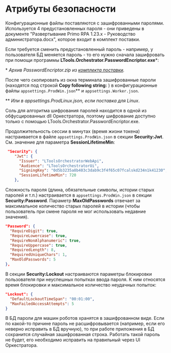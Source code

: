 # Атрибуты безопасности

Конфигурационные файлы поставляются с зашифрованными паролями. Используется 4 предустановленных пароля - они приведены в документе "Развертывание Primo RPA 1.23.x - Руководство администратора.docx", которое входит в комплект поставки.

Если требуется сменить предустановленный пароль - например, у пользователя БД меняется пароль - то его нужно сначала зашифровать при помощи программы **LTools.Orchestrator.PasswordEncriptor.exe**\*:

\* *Архив PasswordEncriptor.zip из [комплекта поставки](https://docs.primo-rpa.ru/primo-rpa/orchestrator/deployment/kit).*

После чего скопировать из окна терминала зашифрованные пароли (находятся под строкой **Copy following string:** ) в конфигурационные файлы `appsettings.ProdWin.json`\*\* и `appsettings.Worker.json`.

\*\* *Или в appsettings.ProdLinux.json, если поставка для Linux*.

Соль для алгоритма шифрования паролей находится в одной из обфусцированных dll Оркестратора, поэтому шифрование доступно только с помощью LTools.Orchestrator.PasswordEncriptor.exe.

Продолжительность сессии в минутах (время жизни токена) настраивается в файле `appsettings.ProdWin.json` в секции **Security:Jwt**. См. значение для параметра **SessionLifetimeMin**:

```json
 "Security": {
    "Jwt": {
      "Issuer": "LToolsOrchestratorWebApi",
      "Audience": "LToolsOrchestratorUi",
      "SigningKey": "0d5b3235a8b403c3dab9c3f4f65c07fcalskd234n1k41230",
      "SessionLifetimeMin": 720
    },
```
Сложность пароля (длина, обязательные символы, истории старых паролей и т.п.) настраивается в `appsettings.ProdWin.json` в секции **Security:Password**. Параметр **MaxOldPasswords** отвечает за максимальное количество старых паролей в истории (чтобы пользователь при смене пароля не мог использовать недавние значения).

```json
"Password": {
  "RequireDigit": true,
  "RequireLowercase": true,
  "RequireNonAlphanumeric": true,
  "RequireUppercase": true,
  "RequiredLength": 8,
  "RequiredUniqueChars": 1,
  "MaxOldPasswords": 5
},
```
В секции **Security:Lockout** настраиваются параметры блокировки пользователя при неуспешных попытках ввода пароля. К ним относятся время блокировки и максимальное количество неудачных попыток:

```json
"Lockout": {
  "DefaultLockoutTimeSpan": "00:01:00",
  "MaxFailedAccessAttempts": 5
}
```
В БД пароли для машин роботов хранятся в зашифрованном виде. Если по какой-то причине пароль не расшифровывается (например, если его неверно исправить в БД вручную), то при работе приложения в БД сохранится случайная зашифрованная строка. Работать такой пароль не будет, его необходимо исправить на правильный через UI Оркестратора.


